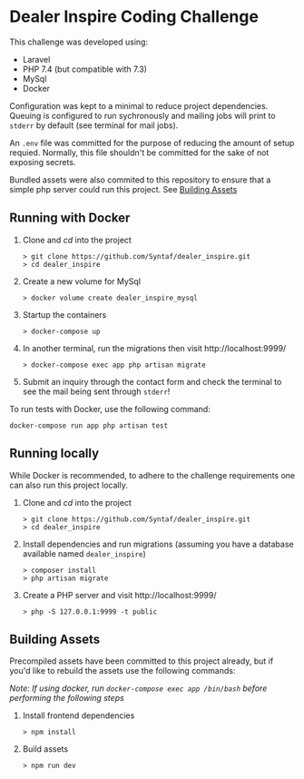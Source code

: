 # Dealer Inspire Coding Challenge

This challenge was developed using:
- Laravel
- PHP 7.4 (but compatible with 7.3)
- MySql
- Docker

Configuration was kept to a minimal to reduce project dependencies. Queuing is configured to run sychronously and mailing jobs will print to `stderr` by default (see terminal for mail jobs).

An `.env` file was committed for the purpose of reducing the amount of setup requied. Normally, this file shouldn't be committed for the sake of not exposing secrets.

Bundled assets were also commited to this repository to ensure that a simple php server could run this project. See [Building Assets](##Building-Assets)

## Running with Docker 

1. Clone and _cd_ into the project
   ```
   > git clone https://github.com/Syntaf/dealer_inspire.git
   > cd dealer_inspire
   ```

2. Create a new volume for MySql
   ```
   > docker volume create dealer_inspire_mysql
   ```

3. Startup the containers
   ```
   > docker-compose up
   ```

4. In another terminal, run the migrations then visit http://localhost:9999/
   ```
   > docker-compose exec app php artisan migrate
   ```

5. Submit an inquiry through the contact form and check the terminal to see the mail being sent through `stderr`!

To run tests with Docker, use the following command:

```
docker-compose run app php artisan test
```

## Running locally

While Docker is recommended, to adhere to the challenge requirements one can also run this project locally.

1. Clone and _cd_ into the project
   ```
   > git clone https://github.com/Syntaf/dealer_inspire.git
   > cd dealer_inspire
   ```

2. Install dependencies and run migrations (assuming you have a database available named `dealer_inspire`)
   ```
   > composer install
   > php artisan migrate
   ```

3. Create a PHP server and visit http://localhost:9999/
   ```
   > php -S 127.0.0.1:9999 -t public
   ```

## Building Assets

Precompiled assets have been committed to this project already, but if you'd like to rebuild the assets use the following commands:

_Note: If using docker, run `docker-compose exec app /bin/bash` before performing the following steps_

1. Install frontend dependencies
   ```
   > npm install
   ```

2. Build assets
   ```
   > npm run dev
   ```